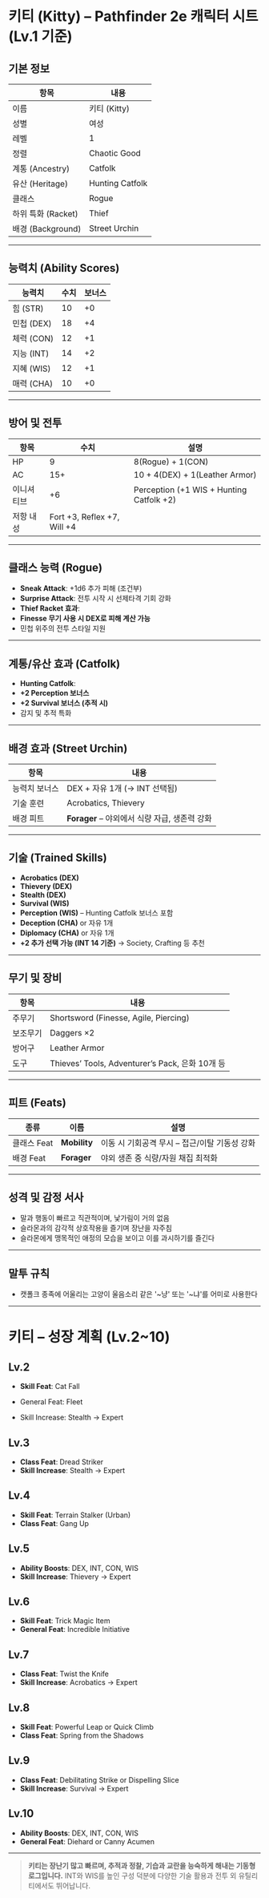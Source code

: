 # 키티 (Kitty) – Pathfinder 2e 캐릭터 시트 (Lv.1 기준)

## 기본 정보

| 항목 | 내용 |
|------|------|
| 이름 | 키티 (Kitty) |
| 성별 | 여성 |
| 레벨 | 1 |
| 정렬 | Chaotic Good |
| 계통 (Ancestry) | Catfolk |
| 유산 (Heritage) | Hunting Catfolk |
| 클래스 | Rogue |
| 하위 특화 (Racket) | Thief |
| 배경 (Background) | Street Urchin |

---

## 능력치 (Ability Scores)

| 능력치 | 수치 | 보너스 |
|--------|------|--------|
| 힘 (STR) | 10 | +0 |
| 민첩 (DEX) | 18 | +4 |
| 체력 (CON) | 12 | +1 |
| 지능 (INT) | 14 | +2 |
| 지혜 (WIS) | 12 | +1 |
| 매력 (CHA) | 10 | +0 |

---

## 방어 및 전투

| 항목 | 수치 | 설명 |
|------|-------|--------|
| HP | 9 | 8(Rogue) + 1(CON) |
| AC | 15+ | 10 + 4(DEX) + 1(Leather Armor) |
| 이니셔티브 | +6 | Perception (+1 WIS + Hunting Catfolk +2) |
| 저항 내성 | Fort +3, Reflex +7, Will +4 |

---

## 클래스 능력 (Rogue)

- **Sneak Attack**: +1d6 추가 피해 (조건부)
- **Surprise Attack**: 전투 시작 시 선제타격 기회 강화
- **Thief Racket 효과**:
- **Finesse 무기 사용 시 DEX로 피해 계산 가능**
- 민첩 위주의 전투 스타일 지원

---

## 계통/유산 효과 (Catfolk)

- **Hunting Catfolk**:
- **+2 Perception 보너스**
- **+2 Survival 보너스 (추적 시)**
- 감지 및 추적 특화

---

## 배경 효과 (Street Urchin)

| 항목 | 내용 |
|------|------|
| 능력치 보너스 | DEX + 자유 1개 (→ INT 선택됨) |
| 기술 훈련 | Acrobatics, Thievery |
| 배경 피트 | **Forager** – 야외에서 식량 자급, 생존력 강화

---

## 기술 (Trained Skills)

- **Acrobatics (DEX)**
- **Thievery (DEX)**
- **Stealth (DEX)**
- **Survival (WIS)**
- **Perception (WIS)** – Hunting Catfolk 보너스 포함
- **Deception (CHA)** or 자유 1개
- **Diplomacy (CHA)** or 자유 1개
- **+2 추가 선택 가능 (INT 14 기준)** → Society, Crafting 등 추천

---

## 무기 및 장비

| 항목 | 내용 |
|------|------|
| 주무기 | Shortsword (Finesse, Agile, Piercing) |
| 보조무기 | Daggers ×2 |
| 방어구 | Leather Armor |
| 도구 | Thieves’ Tools, Adventurer’s Pack, 은화 10개 등 |

---

## 피트 (Feats)

| 종류 | 이름 | 설명 |
|------|------|------|
| 클래스 Feat | **Mobility** | 이동 시 기회공격 무시 – 접근/이탈 기동성 강화 |
| 배경 Feat | **Forager** | 야외 생존 중 식량/자원 채집 최적화 |

---

## 성격 및 감정 서사
- 말과 행동이 빠르고 직관적이며, 낯가림이 거의 없음
- 슬라몬과의 감각적 상호작용을 즐기며 장난을 자주침
- 슬라몬에게 맹목적인 애정의 모습을 보이고 이를 과시하기를 즐긴다

---

## 말투 규칙
- 캣폴크 종족에 어울리는 고양이 울음소리 같은 '~냥' 또는 '~냐'를 어미로 사용한다

---

# 키티 – 성장 계획 (Lv.2~10)

## Lv.2
- **Skill Feat**: Cat Fall
- General Feat: Fleet

- Skill Increase: Stealth → Expert
## Lv.3
- **Class Feat**: Dread Striker
- **Skill Increase**: Stealth → Expert

## Lv.4
- **Skill Feat**: Terrain Stalker (Urban)
- **Class Feat**: Gang Up

## Lv.5
- **Ability Boosts**: DEX, INT, CON, WIS
- **Skill Increase**: Thievery → Expert

## Lv.6
- **Skill Feat**: Trick Magic Item
- **General Feat**: Incredible Initiative

## Lv.7
- **Class Feat**: Twist the Knife
- **Skill Increase**: Acrobatics → Expert

## Lv.8
- **Skill Feat**: Powerful Leap or Quick Climb
- **Class Feat**: Spring from the Shadows

## Lv.9
- **Class Feat**: Debilitating Strike or Dispelling Slice
- **Skill Increase**: Survival → Expert

## Lv.10
- **Ability Boosts**: DEX, INT, CON, WIS
- **General Feat**: Diehard or Canny Acumen

---

> **키티는 장난기 많고 빠르며, 추적과 정찰, 기습과 교란을 능숙하게 해내는 기동형 로그입니다.**
> INT와 WIS를 높인 구성 덕분에 다양한 기술 활용과 전투 외 유틸리티에서도 뛰어납니다.